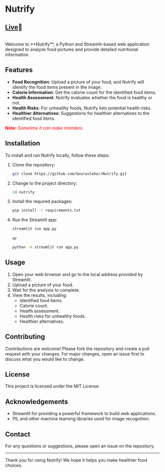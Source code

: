 # Nutrify
## [Live](https://nutrify.streamlit.app/)🔻
<br>
Welcome to **Nutrify**, a Python and Streamlit-based web application designed to analyze food pictures and provide detailed nutritional information.

## Features

- **Food Recognition**: Upload a picture of your food, and Nutrify will identify the food items present in the image.
- **Calorie Information**: Get the calorie count for the identified food items.
- **Health Assessment**: Nutrify evaluates whether the food is healthy or not.
- **Health Risks**: For unhealthy foods, Nutrify lists potential health risks.
- **Healthier Alternatives**: Suggestions for healthier alternatives to the identified food items.

**<span style="color:red">Note:</span>** *<span style="color:red">Sometime it can make mistakes.</span>*

## Installation

To install and run Nutrify locally, follow these steps:

1. Clone the repository:
    ```bash
    git clone https://github.com/Gouravlohar/Nutrify.git
    ```
2. Change to the project directory:
    ```bash
    cd nutrify
    ```
3. Install the required packages:
    ```bash
    pip install -r requirements.txt
    ```
4. Run the Streamlit app:
    ```bash
    streamlit run app.py
    ```
    or
     ```bash
    python -m streamlit run app.py
    ```
## Usage

1. Open your web browser and go to the local address provided by Streamlit.
2. Upload a picture of your food.
3. Wait for the analysis to complete.
4. View the results, including:
   - Identified food items.
   - Calorie count.
   - Health assessment.
   - Health risks for unhealthy foods.
   - Healthier alternatives.

## Contributing

Contributions are welcome! Please fork the repository and create a pull request with your changes. For major changes, open an issue first to discuss what you would like to change.

## License

This project is licensed under the MIT License.

## Acknowledgements

- Streamlit for providing a powerful framework to build web applications.
- PIL and other machine learning libraries used for image recognition.

## Contact

For any questions or suggestions, please open an issue on the repository.

---

Thank you for using Nutrify! We hope it helps you make healthier food choices.

